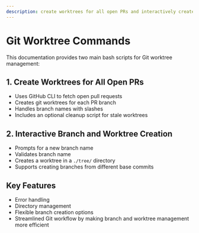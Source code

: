 ```yaml
---
description: create worktrees for all open PRs and interactively create new branches with worktrees
---
```

# Git Worktree Commands

This documentation provides two main bash scripts for Git worktree management:

## 1. Create Worktrees for All Open PRs
- Uses GitHub CLI to fetch open pull requests
- Creates git worktrees for each PR branch
- Handles branch names with slashes
- Includes an optional cleanup script for stale worktrees

## 2. Interactive Branch and Worktree Creation
- Prompts for a new branch name
- Validates branch name
- Creates a worktree in a `./tree/` directory
- Supports creating branches from different base commits

## Key Features
- Error handling
- Directory management
- Flexible branch creation options
- Streamlined Git workflow by making branch and worktree management more efficient